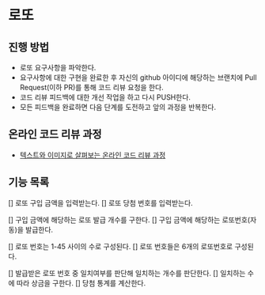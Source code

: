 # 로또
## 진행 방법
* 로또 요구사항을 파악한다.
* 요구사항에 대한 구현을 완료한 후 자신의 github 아이디에 해당하는 브랜치에 Pull Request(이하 PR)를 통해 코드 리뷰 요청을 한다.
* 코드 리뷰 피드백에 대한 개선 작업을 하고 다시 PUSH한다.
* 모든 피드백을 완료하면 다음 단계를 도전하고 앞의 과정을 반복한다.

## 온라인 코드 리뷰 과정
* [텍스트와 이미지로 살펴보는 온라인 코드 리뷰 과정](https://github.com/next-step/nextstep-docs/tree/master/codereview)

## 기능 목록
[] 로또 구입 금액을 입력받는다.
[] 로또 당첨 번호를 입력받는다.

[] 구입 금액에 해당하는 로또 발급 개수를 구한다.
[] 구입 금액에 해당하는 로또번호(자동)을 발급한다.

[] 로또 번호는 1-45 사이의 수로 구성된다.
[] 로또 번호들은 6개의 로또번호로 구성된다.

[] 발급받은 로또 번호 중 일치여부를 판단해 일치하는 개수를 판단한다.
[] 일치하는 수에 따라 상금을 구한다.
[] 당첨 통계를 계산한다.

